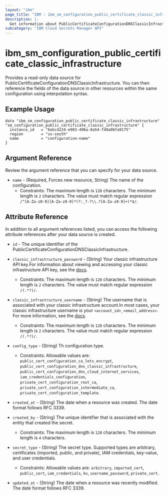 ```yaml
---
layout: "ibm"
page_title: "IBM : ibm_sm_configuration_public_certificate_classic_infrastructure"
description: |-
  Get information about PublicCertificateConfigurationDNSClassicInfrastructure
subcategory: "IBM Cloud Secrets Manager API"
---
```


# ibm_sm_configuration_public_certificate_classic_infrastructure

Provides a read-only data source for PublicCertificateConfigurationDNSClassicInfrastructure. You can then reference the fields of the data source in other resources within the same configuration using interpolation syntax.

## Example Usage

```hcl
data "ibm_sm_configuration_public_certificate_classic_infrastructure" "sm_configuration_public_certificate_classic_infrastructure" {
  instance_id   = "6ebc4224-e983-496a-8a54-f40a0bfa9175"
  region        = "us-south"
  name          = "configuration-name"
}
```

## Argument Reference

Review the argument reference that you can specify for your data source.

* `name` - (Required, Forces new resource, String) The name of the configuration.
  * Constraints: The maximum length is `128` characters. The minimum length is `2` characters. The value must match regular expression `/^[A-Za-z0-9][A-Za-z0-9]*(?:_?-?\\.?[A-Za-z0-9]+)*$/`.

## Attribute Reference

In addition to all argument references listed, you can access the following attribute references after your data source is created.

* `id` - The unique identifier of the PublicCertificateConfigurationDNSClassicInfrastructure.
* `classic_infrastructure_password` - (String) Your classic infrastructure API key.For information about viewing and accessing your classic infrastructure API key, see the [docs](https://cloud.ibm.com/docs/account?topic=account-classic_keys).
  * Constraints: The maximum length is `128` characters. The minimum length is `2` characters. The value must match regular expression `/(.*?)/`.

* `classic_infrastructure_username` - (String) The username that is associated with your classic infrastructure account.In most cases, your classic infrastructure username is your `<account_id>_<email_address>`. For more information, see the [docs](https://cloud.ibm.com/docs/account?topic=account-classic_keys).
  * Constraints: The maximum length is `128` characters. The minimum length is `2` characters. The value must match regular expression `/(.*?)/`.

* `config_type` - (String) Th configuration type.
  * Constraints: Allowable values are: `public_cert_configuration_ca_lets_encrypt`, `public_cert_configuration_dns_classic_infrastructure`, `public_cert_configuration_dns_cloud_internet_services`, `iam_credentials_configuration`, `private_cert_configuration_root_ca`, `private_cert_configuration_intermediate_ca`, `private_cert_configuration_template`.

* `created_at` - (String) The date when a resource was created. The date format follows RFC 3339.

* `created_by` - (String) The unique identifier that is associated with the entity that created the secret.
  * Constraints: The maximum length is `128` characters. The minimum length is `4` characters.

* `secret_type` - (String) The secret type. Supported types are arbitrary, certificates (imported, public, and private), IAM credentials, key-value, and user credentials.
  * Constraints: Allowable values are: `arbitrary`, `imported_cert`, `public_cert`, `iam_credentials`, `kv`, `username_password`, `private_cert`.

* `updated_at` - (String) The date when a resource was recently modified. The date format follows RFC 3339.

